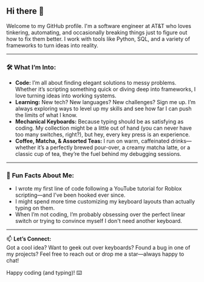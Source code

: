 ## Hi there 👋  
Welcome to my GitHub profile. I'm a software engineer at AT&T who loves tinkering, automating, and occasionally breaking things just to figure out how to fix them better. I work with tools like Python, SQL, and a variety of frameworks to turn ideas into reality.  

---

### 🛠 **What I’m Into:**  
- **Code:** I’m all about finding elegant solutions to messy problems. Whether it’s scripting something quick or diving deep into frameworks, I love turning ideas into working systems.  
- **Learning:** New tech? New languages? New challenges? Sign me up. I’m always exploring ways to level up my skills and see how far I can push the limits of what I know.  
- **Mechanical Keyboards:** Because typing should be as satisfying as coding. My collection might be a little out of hand (you can never have too many switches, right?), but hey, every key press is an experience.
- **Coffee, Matcha, & Assorted Teas:** I run on warm, caffeinated drinks—whether it’s a perfectly brewed pour-over, a creamy matcha latte, or a classic cup of tea, they’re the fuel behind my debugging sessions.    

---

### 🎉 **Fun Facts About Me:**
- I wrote my first line of code following a YouTube tutorial for Roblox scripting—and I’ve been hooked ever since.  
- I might spend more time customizing my keyboard layouts than actually typing on them.  
- When I’m not coding, I’m probably obsessing over the perfect linear switch or trying to convince myself I don't need another keyboard.


---

📫 **Let’s Connect:**  
Got a cool idea? Want to geek out over keyboards? Found a bug in one of my projects? Feel free to reach out or drop me a star—always happy to chat!  

Happy coding (and typing)! ⌨️
<!--
**benwang2/benwang2** is a ✨ _special_ ✨ repository because its `README.md` (this file) appears on your GitHub profile.

Here are some ideas to get you started:

- 🔭 I’m currently working on ...
- 🌱 I’m currently learning ...
- 👯 I’m looking to collaborate on ...
- 🤔 I’m looking for help with ...
- 💬 Ask me about ...
- 📫 How to reach me: ...
- 😄 Pronouns: ...
- ⚡ Fun fact: ...
-->
